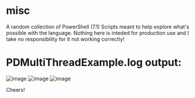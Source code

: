 # misc
A random collection of PowerShell (7.1) Scripts meant to help explore what's possible with the language.
Nothing here is inteded for production use and I take no responsibility for it not working correctly!

# PDMultiThreadExample.log output:
![image](https://user-images.githubusercontent.com/8316813/127238966-85cae09b-489e-489e-b577-8ab909ba3bae.png)
![image](https://user-images.githubusercontent.com/8316813/127238867-e287e63f-8ca2-4b17-8258-1c04381e3fc2.png)
![image](https://user-images.githubusercontent.com/8316813/127238900-2689a993-956d-4d02-9bc2-890ae5bb1d45.png)


Cheers!
